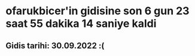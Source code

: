 # ofarukbicer'in gidisine son 6 gun 23 saat 55 dakika 14 saniye kaldi

## Gidis tarihi: 30.09.2022 :(